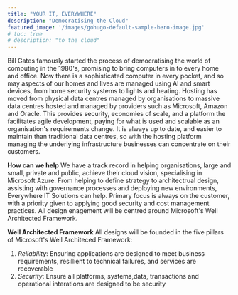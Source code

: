 ```yaml
---
title: "YOUR IT, EVERYWHERE"
description: "Democratising the Cloud"
featured_image: '/images/gohugo-default-sample-hero-image.jpg'
# toc: true
# description: "to the cloud"
---
```

Bill Gates famously started the process of democratising the world of computing in the 1980's, promising to bring computers in to every home and office. Now there is a sophisticated computer in every pocket, and so may aspects of our homes and lives are managed using AI and smart devices, from home security systems to lights and heating. Hosting has moved from physical data centres managed by organisations to massive data centres hosted and managed by providers such as Microsoft, Amazon and Oracle. This provides security, economies of scale, and a platform the facilitates agile development, paying for what is used and scalable as an organisation's requirements change. It is always up to date, and easier to maintain than traditional data centres, so with the hosting platform managing the underlying infrastructure businesses can concentrate on their customers.

**How can we help** 
We have a track record in helping organisations, large and small, private and public, achieve their cloud vision, specialising in Microsoft Azure. From helping to define strategy to architectrual design, assisting with governance processes and deploying new environments, Everywhere IT Solutions can help. Primary focus is always on the customer, with a priority given to applying good security and cost management practices. All design enagement will be centred around Microsoft's Well Architected Framework.

**Well Architected Framework**
All designs will be founded in the five pillars of Microsoft's Well Architeced Framework:

1) *Reliability*: Ensuring applications are designed to meet business requirements, resillient to technical failures, and services are recoverable
2) *Security*: Ensure all platforms, systems,data, transactions and operational interations are designed to be security
